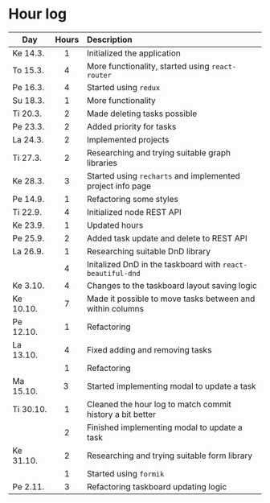 # Hour log


Day | Hours | Description
--- | :---: | :--- |
Ke 14.3. | 1 | Initialized the application |
To 15.3. | 4 | More functionality, started using `react-router` |
Pe 16.3. | 4 | Started using `redux` |
Su 18.3. | 1 | More functionality |
Ti 20.3. | 2 | Made deleting tasks possible |
Pe 23.3. | 2 | Added priority for tasks |
La 24.3. | 2 | Implemented projects |
Ti 27.3. | 2 | Researching and trying suitable graph libraries |
Ke 28.3. | 3 | Started using `recharts` and implemented project info page |
Pe 14.9. | 1 | Refactoring some styles |
Ti 22.9. | 4 | Initialized node REST API |
Ke 23.9. | 1 | Updated hours |
Pe 25.9. | 2 | Added task update and delete to REST API |
La 26.9. | 1 | Researching suitable DnD library |
|         | 4 | Initalized DnD in the taskboard with `react-beautiful-dnd` |
Ke 3.10. | 4 | Changes to the taskboard layout saving logic |
Ke 10.10. | 7 | Made it possible to move tasks between and within columns |
Pe 12.10. | 1 | Refactoring |
La 13.10. | 4 | Fixed adding and removing tasks |
|          | 1 | Refactoring |
Ma 15.10. | 3 | Started implementing modal to update a task |
Ti 30.10. | 1 | Cleaned the hour log to match commit history a bit better |
|          | 2 | Finished implementing modal to update a task |
Ke 31.10. | 2 | Researching and trying suitable form library |
|         | 1 | Started using `formik`
Pe 2.11. | 3 | Refactoring taskboard updating logic |